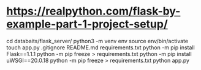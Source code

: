 # https://realpython.com/flask-by-example-part-1-project-setup/
cd databaits/flask_server/
python3 -m venv env
source env/bin/activate
touch app.py .gitignore README.md requirements.txt
python -m pip install Flask==1.1.1
python -m pip freeze > requirements.txt
python -m pip install uWSGI==20.0.18
python -m pip freeze > requirements.txt
python app.py 